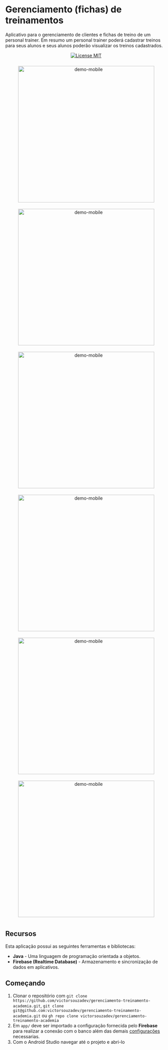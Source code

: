 # Gerenciamento (fichas) de treinamentos
Aplicativo para o gerenciamento de clientes e fichas de treino de um personal trainer. Em resumo um personal trainer poderá cadastrar treinos para seus alunos e seus alunos poderão visualizar os treinos cadastrados.

<p align="center">
  <a href="https://opensource.org/licenses/MIT">
    <img src="https://img.shields.io/badge/License-MIT-blue.svg" alt="License MIT">
  </a>
</p>



<div>
  <p align="center">
  


 <img src="https://firebasestorage.googleapis.com/v0/b/web-site-personal.appspot.com/o/projetos-github%2Fgerenciamento_treinamento%2Fsplash.png?alt=media&token=8babde0e-6c84-4415-b392-c7f2903605ae" alt="demo-mobile" height="425" style="margin:10px;">

<img src="https://firebasestorage.googleapis.com/v0/b/web-site-personal.appspot.com/o/projetos-github%2Fgerenciamento_treinamento%2Flogin.png?alt=media&token=f1ca23b4-da4f-40f3-aa25-03828e7984e7" alt="demo-mobile" height="425" style="margin:10px;">

<img src="https://firebasestorage.googleapis.com/v0/b/web-site-personal.appspot.com/o/projetos-github%2Fgerenciamento_treinamento%2Flista_usuario.png?alt=media&token=a097c589-40c9-462e-89ff-463885b7d0d4" alt="demo-mobile" height="425" style="margin:10px;">


  <img src="https://firebasestorage.googleapis.com/v0/b/web-site-personal.appspot.com/o/projetos-github%2Fgerenciamento_treinamento%2Fmenu_usuario.png?alt=media&token=1ac5a4c0-e46b-4532-957a-56b2bfa955b8" alt="demo-mobile" height="425" style="margin:10px;">
  
   <img  src="https://firebasestorage.googleapis.com/v0/b/web-site-personal.appspot.com/o/projetos-github%2Fgerenciamento_treinamento%2Fcadastrar-atividade.gif?alt=media&token=39a58310-9559-466b-bb3b-4848153985ef" alt="demo-mobile" height="425" style="margin:10px;">

  <img src="https://firebasestorage.googleapis.com/v0/b/web-site-personal.appspot.com/o/projetos-github%2Fgerenciamento_treinamento%2Fvisualizar_atividades.gif?alt=media&token=bf3f82f9-bf68-41fb-b73f-95d94fc8f871" alt="demo-mobile" height="425" style="margin:10px;">


  
</div>
  
  
## Recursos
Esta aplicação possui as seguintes ferramentas e bibliotecas:

- **Java** - Uma linguagem de programação orientada a objetos.
- **Firebase (Realtime Database)** - Armazenamento e sincronização de dados em aplicativos.


## Começando

1. Clonar o repositório com `git clone https://github.com/victorsouzadev/gerenciamento-treinamento-academia.git`, `git clone git@github.com:victorsouzadev/gerenciamento-treinamento-academia.git` ou `gh repo clone victorsouzadev/gerenciamento-treinamento-academia`
2. Em `app/` deve ser importado a configuração fornecida pelo **Firebase** para realizar a conexão com o banco além das demais [configurações](https://firebase.google.com/docs/android/setup?hl=pt-br) necessarias. 
4. Com o Android Studio navegar até o projeto e abri-lo<br />



